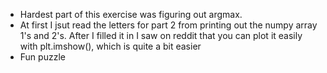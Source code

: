 * Hardest part of this exercise was figuring out argmax.
* At first I jsut read the letters for part 2 from printing out the numpy array 1's and 2's. After I filled it in I saw on reddit that you can plot it easily with plt.imshow(), which is quite a bit easier
* Fun puzzle